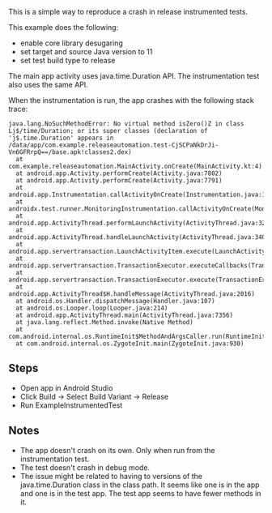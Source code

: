 
This is a simple way to reproduce a crash in release instrumented tests.

This example does the following:
* enable core library desugaring
* set target and source Java version to 11
* set test build type to release

The main app activity uses java.time.Duration API. The instrumentation test also uses the same API.

When the instrumentation is run, the app crashes with the following stack trace:
```
java.lang.NoSuchMethodError: No virtual method isZero()Z in class Lj$/time/Duration; or its super classes (declaration of 'j$.time.Duration' appears in /data/app/com.example.releaseautomation.test-CjSCPaNkDrJi-Vn6GFRrpQ==/base.apk!classes2.dex)
  at com.example.releaseautomation.MainActivity.onCreate(MainActivity.kt:4)
  at android.app.Activity.performCreate(Activity.java:7802)
  at android.app.Activity.performCreate(Activity.java:7791)
  at android.app.Instrumentation.callActivityOnCreate(Instrumentation.java:1299)
  at androidx.test.runner.MonitoringInstrumentation.callActivityOnCreate(MonitoringInstrumentation.java:730)
  at android.app.ActivityThread.performLaunchActivity(ActivityThread.java:3245)
  at android.app.ActivityThread.handleLaunchActivity(ActivityThread.java:3409)
  at android.app.servertransaction.LaunchActivityItem.execute(LaunchActivityItem.java:83)
  at android.app.servertransaction.TransactionExecutor.executeCallbacks(TransactionExecutor.java:135)
  at android.app.servertransaction.TransactionExecutor.execute(TransactionExecutor.java:95)
  at android.app.ActivityThread$H.handleMessage(ActivityThread.java:2016)
  at android.os.Handler.dispatchMessage(Handler.java:107)
  at android.os.Looper.loop(Looper.java:214)
  at android.app.ActivityThread.main(ActivityThread.java:7356)
  at java.lang.reflect.Method.invoke(Native Method)
  at com.android.internal.os.RuntimeInit$MethodAndArgsCaller.run(RuntimeInit.java:492)
  at com.android.internal.os.ZygoteInit.main(ZygoteInit.java:930)
```

## Steps

 - Open app in Android Studio
 - Click Build -> Select Build Variant -> Release
 - Run ExampleInstrumentedTest

## Notes

 - The app doesn't crash on its own. Only when run from the instrumentation test.
 - The test doesn't crash in debug mode.
 - The issue might be related to having to versions of the java.time.Duration class in the class path. It seems like one is in the app and one is in the test app. The test app seems to have fewer methods in it.
